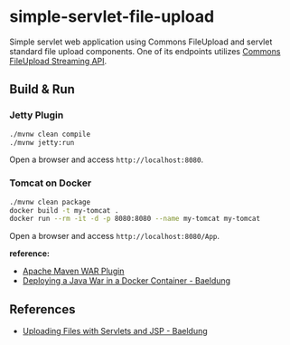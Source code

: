 # simple-servlet-file-upload

Simple servlet web application using Commons FileUpload and servlet standard file upload components. One of its
endpoints
utilizes [Commons FileUpload Streaming API](https://commons.apache.org/proper/commons-fileupload/streaming.html).

## Build & Run

### Jetty Plugin

``` bash
./mvnw clean compile
./mvnw jetty:run
```

Open a browser and access `http://localhost:8080`.

### Tomcat on Docker

``` bash
./mvnw clean package
docker build -t my-tomcat .
docker run --rm -it -d -p 8080:8080 --name my-tomcat my-tomcat
```

Open a browser and access `http://localhost:8080/App`.

**reference:**

- [Apache Maven WAR Plugin](https://maven.apache.org/plugins/maven-war-plugin/index.html)
- [Deploying a Java War in a Docker Container - Baeldung](https://www.baeldung.com/docker-deploy-java-war)

## References

- [Uploading Files with Servlets and JSP - Baeldung](https://www.baeldung.com/upload-file-servlet)

